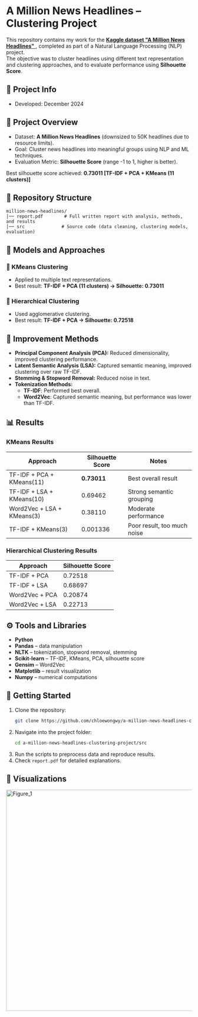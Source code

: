 # A Million News Headlines – Clustering Project  

This repository contains my work for the [**Kaggle dataset "A Million News Headlines"** ](https://www.kaggle.com/datasets/therohk/million-headlines), completed as part of a Natural Language Processing (NLP) project.  
The objective was to cluster headlines using different text representation and clustering approaches, and to evaluate performance using **Silhouette Score**.  

## 📅 Project Info  
- Developed: December 2024  

## 📖 Project Overview  
- Dataset: **A Million News Headlines** (downsized to 50K headlines due to resource limits).  
- Goal: Cluster news headlines into meaningful groups using NLP and ML techniques.  
- Evaluation Metric: **Silhouette Score** (range -1 to 1, higher is better).  

Best silhouette score achieved: **0.73011 [TF-IDF + PCA + KMeans (11 clusters)]**  

## 📂 Repository Structure  
```
million-news-headlines/
│── report.pdf        # Full written report with analysis, methods, and results  
│── src              # Source code (data cleaning, clustering models, evaluation)  
```  

## 🧪 Models and Approaches  

### 🔹 KMeans Clustering  
- Applied to multiple text representations.  
- Best result: **TF-IDF + PCA (11 clusters) → Silhouette: 0.73011**  

### 🔹 Hierarchical Clustering  
- Used agglomerative clustering.  
- Best result: **TF-IDF + PCA → Silhouette: 0.72518**  

## 🔧 Improvement Methods  
- **Principal Component Analysis (PCA):** Reduced dimensionality, improved clustering performance.  
- **Latent Semantic Analysis (LSA):** Captured semantic meaning, improved clustering over raw TF-IDF.  
- **Stemming & Stopword Removal:** Reduced noise in text.  
- **Tokenization Methods:**  
  - **TF-IDF**: Performed best overall.  
  - **Word2Vec**: Captured semantic meaning, but performance was lower than TF-IDF.  

## 📊 Results  

### KMeans Results  
| Approach                       | Silhouette Score   | Notes                       |  
|--------------------------------|--------------------|-----------------------------|  
| TF-IDF + PCA + KMeans(11)      | **0.73011**        | Best overall result         |  
| TF-IDF + LSA + KMeans(10)      | 0.69462            | Strong semantic grouping    |  
| Word2Vec + LSA + KMeans(3)     | 0.38110            | Moderate performance        |  
| TF-IDF + KMeans(3)             | 0.001336           | Poor result, too much noise |  

### Hierarchical Clustering Results  
| Approach        | Silhouette Score   |  
|-----------------|--------------------|  
| TF-IDF + PCA    | 0.72518            |  
| TF-IDF + LSA    | 0.68697            |  
| Word2Vec + PCA  | 0.20874            |  
| Word2Vec + LSA  | 0.22713            |  

## ⚙️ Tools and Libraries  
- **Python**  
- **Pandas** – data manipulation  
- **NLTK** – tokenization, stopword removal, stemming  
- **Scikit-learn** – TF-IDF, KMeans, PCA, silhouette score  
- **Gensim** – Word2Vec  
- **Matplotlib** – result visualization  
- **Numpy** – numerical computations  

## 🚀 Getting Started  
1. Clone the repository:  
   ```bash
   git clone https://github.com/chloewongwy/a-million-news-headlines-clustering-project.git
   ```  
2. Navigate into the project folder:  
   ```bash
   cd a-million-news-headlines-clustering-project/src
   ```  
3. Run the scripts to preprocess data and reproduce results.  
4. Check `report.pdf` for detailed explanations.  

## 📸 Visualizations  
<img width="800" height="600" alt="Figure_1" src="https://github.com/user-attachments/assets/9f417d58-af67-4fc1-82f5-22a3a8a48d4b" />



